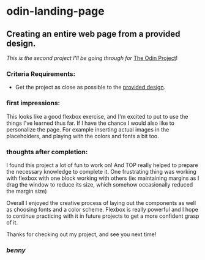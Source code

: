 # odin-landing-page
<h2>Creating an entire web page from a provided design.</h2>
<p><em>This is the second project I'll be going through for </em><a href="https://www.theodinproject.com/">The Odin Project</a>!</p>
<h3>Criteria Requirements:</h3>
<ul>
  <li>Get the project as close as possible to the <a href="https://github.com/thejourneyville/odin-landing-page/blob/main/source-images/odin-project-landing-page-original-image.png">provided design</a>.</li>
</ul>
<h3>first impressions:</h3>
<p>This looks like a good flexbox exercise, and I'm excited to put to use the things I've learned thus far. If I have the chance I would also like to personalize the page. For example inserting actual images in the placeholders, and playing with the colors and fonts a bit too.</p>

<h3>thoughts after completion:</h3>
<p>I found this project a lot of fun to work on! And TOP really helped to prepare the necessary knowledge to complete it. One frustrating thing was working with flexbox with one block working with others (ie: maintaining margins as I drag the window to reduce its size, which somehow occasionally reduced the margin size)</p>

<p>Overall I enjoyed the creative process of laying out the components as well as choosing fonts and a color scheme. Flexbox is really powerful and I hope to continue practicing with it in future projects to get a more confident grasp of it.</p>

<p>Thanks for checking out my project, and see you next time!</p>
<h3><em>benny</em></h3>

